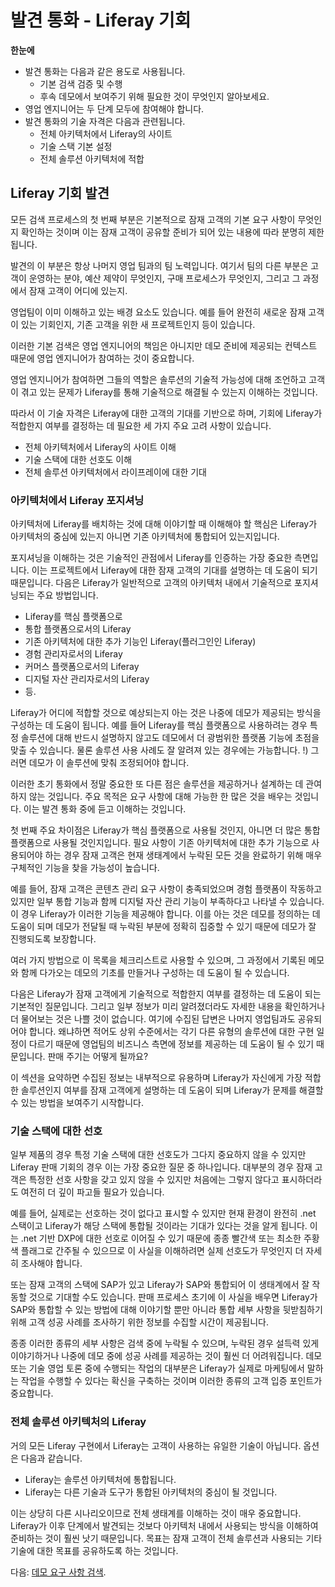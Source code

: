 # 발견 통화 - Liferay 기회

**한눈에**

* 발견 통화는 다음과 같은 용도로 사용됩니다.
  * 기본 검색 검증 및 수행
  * 후속 데모에서 보여주기 위해 필요한 것이 무엇인지 알아보세요.
* 영업 엔지니어는 두 단계 모두에 참여해야 합니다.
* 발견 통화의 기술 자격은 다음과 관련됩니다.
  * 전체 아키텍처에서 Liferay의 사이트
  * 기술 스택 기본 설정
  * 전체 솔루션 아키텍처에 적합

## Liferay 기회 발견

모든 검색 프로세스의 첫 번째 부분은 기본적으로 잠재 고객의 기본 요구 사항이 무엇인지 확인하는 것이며 이는 잠재 고객이 공유할 준비가 되어 있는 내용에 따라 분명히 제한됩니다.

발견의 이 부분은 항상 나머지 영업 팀과의 팀 노력입니다. 여기서 팀의 다른 부분은 고객이 운영하는 분야, 예산 제약이 무엇인지, 구매 프로세스가 무엇인지, 그리고 그 과정에서 잠재 고객이 어디에 있는지.

영업팀이 이미 이해하고 있는 배경 요소도 있습니다. 예를 들어 완전히 새로운 잠재 고객이 있는 기회인지, 기존 고객을 위한 새 프로젝트인지 등이 있습니다.

이러한 기본 검색은 영업 엔지니어의 책임은 아니지만 데모 준비에 제공되는 컨텍스트 때문에 영업 엔지니어가 참여하는 것이 중요합니다.

영업 엔지니어가 참여하면 그들의 역할은 솔루션의 기술적 가능성에 대해 조언하고 고객이 겪고 있는 문제가 Liferay를 통해 기술적으로 해결될 수 있는지 이해하는 것입니다.

따라서 이 기술 자격은 Liferay에 대한 고객의 기대를 기반으로 하며, 기회에 Liferay가 적합한지 여부를 결정하는 데 필요한 세 가지 주요 고려 사항이 있습니다.

* 전체 아키텍처에서 Liferay의 사이트 이해
* 기술 스택에 대한 선호도 이해
* 전체 솔루션 아키텍처에서 라이프레이에 대한 기대

### 아키텍처에서 Liferay 포지셔닝

아키텍처에 Liferay를 배치하는 것에 대해 이야기할 때 이해해야 할 핵심은 Liferay가 아키텍처의 중심에 있는지 아니면 기존 아키텍처에 통합되어 있는지입니다.

포지셔닝을 이해하는 것은 기술적인 관점에서 Liferay를 인증하는 가장 중요한 측면입니다. 이는 프로젝트에서 Liferay에 대한 잠재 고객의 기대를 설명하는 데 도움이 되기 때문입니다. 다음은 Liferay가 일반적으로 고객의 아키텍처 내에서 기술적으로 포지셔닝되는 주요 방법입니다.

* Liferay를 핵심 플랫폼으로
* 통합 플랫폼으로서의 Liferay
* 기존 아키텍처에 대한 추가 기능인 Liferay(플러그인인 Liferay)
* 경험 관리자로서의 Liferay
* 커머스 플랫폼으로서의 Liferay
* 디지털 자산 관리자로서의 Liferay
* 등.

Liferay가 어디에 적합할 것으로 예상되는지 아는 것은 나중에 데모가 제공되는 방식을 구성하는 데 도움이 됩니다. 예를 들어 Liferay를 핵심 플랫폼으로 사용하려는 경우 특정 솔루션에 대해 반드시 설명하지 않고도 데모에서 더 광범위한 플랫폼 기능에 초점을 맞출 수 있습니다. 물론 솔루션 사용 사례도 잘 알려져 있는 경우에는 가능합니다. !) 그러면 데모가 이 솔루션에 맞춰 조정되어야 합니다.

이러한 초기 통화에서 정말 중요한 또 다른 점은 솔루션을 제공하거나 설계하는 데 관여하지 않는 것입니다.  주요 목적은 요구 사항에 대해 가능한 한 많은 것을 배우는 것입니다. 이는 발견 통화 중에 듣고 이해하는 것입니다.

첫 번째 주요 차이점은 Liferay가 핵심 플랫폼으로 사용될 것인지, 아니면 더 많은 통합 플랫폼으로 사용될 것인지입니다. 필요 사항이 기존 아키텍처에 대한 추가 기능으로 사용되어야 하는 경우 잠재 고객은 현재 생태계에서 누락된 모든 것을 완료하기 위해 매우 구체적인 기능을 찾을 가능성이 높습니다.

예를 들어, 잠재 고객은 콘텐츠 관리 요구 사항이 충족되었으며 경험 플랫폼이 작동하고 있지만 일부 통합 기능과 함께 디지털 자산 관리 기능이 부족하다고 나타낼 수 있습니다. 이 경우 Liferay가 이러한 기능을 제공해야 합니다.  이를 아는 것은 데모를 정의하는 데 도움이 되며 데모가 전달될 때 누락된 부분에 정확히 집중할 수 있기 때문에 데모가 잘 진행되도록 보장합니다.

여러 가지 방법으로 이 목록을 체크리스트로 사용할 수 있으며, 그 과정에서 기록된 메모와 함께 다가오는 데모의 기초를 만들거나 구성하는 데 도움이 될 수 있습니다.

다음은 Liferay가 잠재 고객에게 기술적으로 적합한지 여부를 결정하는 데 도움이 되는 기본적인 질문입니다. 그리고 일부 정보가 미리 알려졌더라도 자세한 내용을 확인하거나 더 물어보는 것은 나쁠 것이 없습니다. 여기에 수집된 답변은 나머지 영업팀과도 공유되어야 합니다. 왜냐하면 적어도 상위 수준에서는 각기 다른 유형의 솔루션에 대한 구현 일정이 다르기 때문에 영업팀의 비즈니스 측면에 정보를 제공하는 데 도움이 될 수 있기 때문입니다. 판매 주기는 어떻게 될까요?

이 섹션을 요약하면 수집된 정보는 내부적으로 유용하며 Liferay가 자신에게 가장 적합한 솔루션인지 여부를 잠재 고객에게 설명하는 데 도움이 되며 Liferay가 문제를 해결할 수 있는 방법을 보여주기 시작합니다.

### 기술 스택에 대한 선호

일부 제품의 경우 특정 기술 스택에 대한 선호도가 그다지 중요하지 않을 수 있지만 Liferay 판매 기회의 경우 이는 가장 중요한 질문 중 하나입니다. 대부분의 경우 잠재 고객은 특정한 선호 사항을 갖고 있지 않을 수 있지만 처음에는 그렇지 않다고 표시하더라도 여전히 더 깊이 파고들 필요가 있습니다.

예를 들어, 실제로는 선호하는 것이 없다고 표시할 수 있지만 현재 환경이 완전히 .net 스택이고 Liferay가 해당 스택에 통합될 것이라는 기대가 있다는 것을 알게 됩니다. 이는 .net 기반 DXP에 대한 선호로 이어질 수 있기 때문에 종종 빨간색 또는 최소한 주황색 플래그로 간주될 수 있으므로 이 사실을 이해하려면 실제 선호도가 무엇인지 더 자세히 조사해야 합니다.

또는 잠재 고객의 스택에 SAP가 있고 Liferay가 SAP와 통합되어 이 생태계에서 잘 작동할 것으로 기대할 수도 있습니다. 판매 프로세스 초기에 이 사실을 배우면 Liferay가 SAP와 통합할 수 있는 방법에 대해 이야기할 뿐만 아니라 통합 세부 사항을 뒷받침하기 위해 고객 성공 사례를 조사하기 위한 정보를 수집할 시간이 제공됩니다.

종종 이러한 종류의 세부 사항은 검색 중에 누락될 수 있으며, 누락된 경우 설득력 있게 이야기하거나 나중에 데모 중에 성공 사례를 제공하는 것이 훨씬 더 어려워집니다. 데모 또는 기술 영업 토론 중에 수행되는 작업의 대부분은 Liferay가 실제로 마케팅에서 말하는 작업을 수행할 수 있다는 확신을 구축하는 것이며 이러한 종류의 고객 입증 포인트가 중요합니다.

### 전체 솔루션 아키텍처의 Liferay

거의 모든 Liferay 구현에서 Liferay는 고객이 사용하는 유일한 기술이 아닙니다. 옵션은 다음과 같습니다.

* Liferay는 솔루션 아키텍처에 통합됩니다.
* Liferay는 다른 기술과 도구가 통합된 아키텍처의 중심이 될 것입니다.

이는 상당히 다른 시나리오이므로 전체 생태계를 이해하는 것이 매우 중요합니다. Liferay가 이후 단계에서 발견되는 것보다 아키텍처 내에서 사용되는 방식을 이해하여 준비하는 것이 훨씬 낫기 때문입니다. 목표는 잠재 고객이 전체 솔루션과 사용되는 기타 기술에 대한 목표를 공유하도록 하는 것입니다.

다음: [데모 요구 사항 검색](./discovering-demo-requirements.md).
